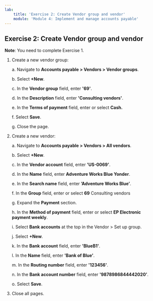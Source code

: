 ```yaml
---
lab:
    title: 'Exercise 2: Create Vendor group and vendor'
    module: 'Module 4: Implement and manage accounts payable'
---
```


## Exercise 2: Create Vendor group and vendor

**Note**: You need to complete Exercise 1.

1. Create a new vendor group:

	a. Navigate to **Accounts payable &gt; Vendors &gt; Vendor groups**.

	b. Select **+New**.

	c. In the **Vendor group** field, enter **'69'**.

	d. In the **Description** field, enter **'Consulting vendors'**.

	e. In the **Terms of payment** field, enter or select **Cash.**

	f. Select **Save**.

	g. Close the page.

2. Create a new vendor:

	a. Navigate to **Accounts payable &gt; Vendors &gt; All vendors**.

	b. Select **+New**.

	c. In the **Vendor account** field, enter **'US-0069'**.

	d. In the **Name** field, enter **Adventure Works Blue Yonder**. 

	e. In the **Search name** field, enter **’Adventure Works Blue’**.

	f. In the **Group** field, enter or select **69** Consulting vendors

	g. Expand the **Payment** section.

	h. In the **Method of payment** field, enter or select **EP Electronic payment weekly**.

	i. Select **Bank accounts** at the top in the Vendor > Set up group.

	j. Select **+New**.

	k. In the **Bank account** field, enter **'BlueB1'**.

	l. In the **Name** field, enter **'Bank of Blue'**.

	m. In the **Routing number** field, enter **'123456'**.

	n. In the **Bank account number** field, enter **'9878986844442020'**.

	o. Select **Save**.  

3. Close all pages.
